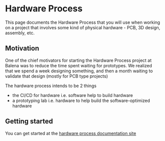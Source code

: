 # Hardware Process

This page documents the Hardware Process that you will use when working on a project that involves some kind of physical hardware - PCB, 3D design, assembly, etc.

## Motivation

One of the chief motivators for starting the Hardware Process project at Balena was to reduce the time spent waiting for prototypes. We realized that we spend a week designing something, and then a month waiting to validate that design (mostly for PCB type projects)

The hardware process intends to be 2 things

- the CI/CD for hardware i.e. software help to build hardware
- a prototyping lab i.e. hardware to help build the software-optimized hardware

## Getting started
You can get started at the [hardware process documentation site](https://landr-balena-io-hardware-repo-hardware-process.netlify.app/)
